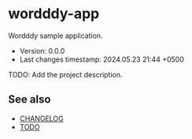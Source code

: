 <!--
@since 2024.05.23, 21:09
@changed 2024.05.23, 21:09
-->

# wordddy-app

Wordddy sample application.

- Version: 0.0.0
- Last changes timestamp: 2024.05.23 21:44 +0500

TODO: Add the project description.

## See also

- [CHANGELOG](CHANGELOG.md)
- [TODO](TODO.md)


